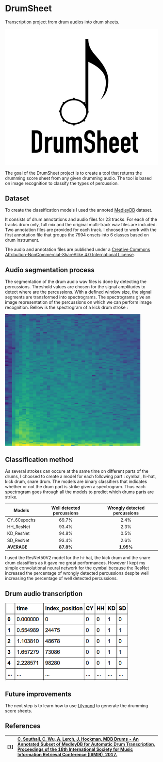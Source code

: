# DrumSheet
Transcription project from drum audios into drum sheets.

![logo](https://github.com/MLecardonnel/DrumSheet/blob/main/reports/figures/DrumSheet.png?raw=true)

The goal of the DrumSheet project is to create a tool that returns the drumming score sheet from any given drumming audio. The tool is based on image recognition to classify the types of percussion.

## Dataset

To create the classification models I used the annoted [MedleyDB](http://medleydb.weebly.com/) dataset. 

It consists of drum annotations and audio files for 23 tracks. For each of the tracks drum only, full mix and the original multi-track wav files are included. Two annotation files are provided for each track. I choosed to work with the first annotation file that groups the 7994 onsets into 6 classes based on drum instrument.

The audio and annotation files are published under a [Creative Commons Attribution-NonCommercial-ShareAlike 4.0 International License](https://creativecommons.org/licenses/by-nc-sa/4.0/).

## Audio segmentation process

The segmentation of the drum audio wav files is done by detecting the percussions. Threshold values are chosen for the signal amplitudes to detect where are the percussions. With a defined window size, the signal segments are transformed into spectrograms. The spectrograms give an image representation of the percussions on which we can perform image recognition. Bellow is the spectrogram of a kick drum stroke :

![logo](https://github.com/MLecardonnel/DrumSheet/blob/main/reports/figures/KD_0_MusicDelta_80sRock.png?raw=true)

## Classification method

As several strokes can occure at the same time on different parts of the drums, I choosed to create a model for each following part : cymbal, hi-hat, kick drum, snare drum. The models are binary classifiers that indicates whether or not the drum part is strike given a spectrogram. Thus each spectrogram goes through all the models to predict which drums parts are strike.

|Models       | Well detected percussions | Wrongly detected percussions |
| ----------- |:-------------------------:|:----------------------------:|
|CY_60epochs  | 69.7%                     | 2.4%                         |
|HH_ResNet    | 93.4%                     | 2.3%                         |
|KD_ResNet    | 94.8%                     | 0.5%                         |
|SD_ResNet    | 93.4%                     | 2.6%                         |
|**AVERAGE**  | **87.8%**                 | **1.95%**                    |

I used the ResNet50V2 model for the hi-hat, the kick drum and the snare drum classifiers as it gave me great performances. However I kept my simple convolutional neural network for the cymbal because the ResNet increased the percentage of wrongly detected percussions despite well increasing the percentage of well detected percussions.

## Drum audio transcription

![transcription](https://github.com/MLecardonnel/DrumSheet/blob/main/reports/figures/transcription.PNG?raw=true)

## Future improvements

The next step is to learn how to use [Lilypond](http://lilypond.org/) to generate the drumming score sheets.

## References

| **[1]** |                  **[C. Southall, C. Wu, A. Lerch, J. Hockman, MDB Drums - An Annotated Subset of MedleyDB for Automatic Drum Transcription, Proceedings of the 18th International Society for Music Information Retrieval Conference (ISMIR), 2017.](https://carlsouthall.files.wordpress.com/2017/12/ismir2017mdbdrums.pdf)**|
| :---- | :--- |